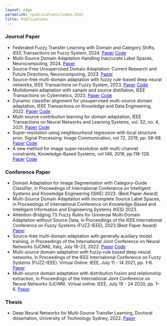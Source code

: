```yaml
---
layout: page
permalink: /publications/index.html
title: Publications
---
```


### Journal Paper


- Federated Fuzzy Transfer Learning with Domain and Category Shifts,
IEEE Transactions on Fuzzy System, 2024.
[<font color='blue'>Paper</font>](https://doi.org/10.1109/TFUZZ.2024.3459927)  [<font color='blue'>Code</font>](https://github.com/el3518/FdFTL)
- Multi-Source Domain Adaptation Handling Inaccurate Label Spaces,
Neurocomputing, 2024.
[<font color='blue'>Paper</font>](https://doi.org/10.1016/j.neucom.2024.127824)
- Source-Free Unsupervised Domain Adaptation: Current Research and Future Directions,
Neurocomputing, 2023.
[<font color='blue'>Paper</font>](https://doi.org/10.1016/j.neucom.2023.126921)
- Source-free multi-domain adaptation with fuzzy rule-based deep neural networks,
IEEE Transactions on Fuzzy System, 2023.
[<font color='blue'>Paper</font>](https://doi.org/10.1109/TFUZZ.2023.3276978)  [<font color='blue'>Code</font>](https://github.com/AAII-DeSI/transfer-learning-el3518/tree/main/TFS-2023-SFFDN)
- Multidomain adaptation with sample and source distillation,
IEEE Transactions on Cybernetics, 2023. 
[<font color='blue'>Paper</font>](https://doi.org/10.1109/TCYB.2023.3236008) [<font color='blue'>Code</font>](https://github.com/AAII-DeSI/transfer-learning-el3518/tree/main/TCYB-2023-SSD)
- Dynamic classifier alignment for unsupervised multi-source domain adaptation,
IEEE Transactions on Knowledge and Data Engineering, 2022.
[<font color='blue'>Paper</font>](https://doi.org/10.1109/TKDE.2022.3144423) [<font color='blue'>Code</font>](https://github.com/AAII-DeSI/transfer-learning-el3518/tree/main/TKDE-2022-DCA)
- Multi-source contribution learning for domain adaptation,
IEEE Transactions on Neural Networks and Learning Systems, vol. 32, no. 4, 2021.
[<font color='blue'>Paper</font>](https://doi.org/10.1109/TNNLS.2021.3069982) [<font color='blue'>Code</font>](https://github.com/AAII-DeSI/transfer-learning-el3518/tree/main/TNNLS-2021-MSCLDA)
- Super-resolution using neighbourhood regression with local structure prior,
Signal Processing: Image Communication, vol 72, 2019, pp: 58-68.
[<font color='blue'>Paper</font>](https://doi.org/10.1016/j.image.2018.12.006) [<font color='blue'>Code</font>](https://github.com/el3518/SR-LSP)
- A new method for image super-resolution with multi-channel constraints,
Knowledge-Based Systems, vol 146, 2018, pp:118-128.
[<font color='blue'>Paper</font>](https://doi.org/10.1016/j.knosys.2018.01.034) [<font color='blue'>Code</font>](https://github.com/el3518/MultiChannel)




### Conference Paper

- Domain Adaptation for Image Segmentation with Category-Guide Classifier,
in Proceedings of  International Conference on Intelligent Systems and Knowledge Engineering (ISKE) 2023. (Best Paper Award)
- Multi-Source Domain Adaptation with Incomplete Source Label Spaces,
in Proceedings of International Conference on Knowledge-Based and Intelligent Information and Engineering Systems (KES) 2023.
- Attention-Bridging TS Fuzzy Rules for Universal Multi-Domain Adaptation without Source Data,
in Proceedings of the IEEE International Conference on Fuzzy Systems (FUZZ-IEEE), 2023.(Best Paper Award)
[<font color='blue'>Paper</font>](https://doi.org/10.1109/FUZZ52849.2023.10309671)
- Source-free multi-domain adaptation with generally auxiliary model training,
in Proceedings of the International Joint Conference on Neural Networks (IJCNN), Italy, July 18-23, 2022. 
[<font color='blue'>Paper</font>](https://doi.org/10.1109/IJCNN55064.2022.9892718) [<font color='blue'>Code</font>](https://github.com/el3518/GAM)
- Multi-source domain adaptation with fuzzy-rule based deep neural networks,
in Proceedings of the IEEE International Conference on Fuzzy Systems (FUZZ-IEEE). Virtual Online: IEEE, July 11 - 14 2021, pp. 1–6. 
[<font color='blue'>Paper</font>](https://doi.org/10.1109/FUZZ45933.2021.9494586)
- Multi-source domain adaptation with distribution fusion and relationship extraction,
in Proceedings of the International Joint Conference on Neural Networks (IJCNN). Virtual online: IEEE, July 19 - 24 2020, pp. 1–6.
[<font color='blue'>Paper</font>](https://doi.org/10.1109/IJCNN48605.2020.9207556)

### Thesis
- Deep Neural Networks for Multi-Source Transfer Learning, Doctoral dissertation, University of Technology Sydney, 2022.
[<font color='blue'>Paper</font>](http://hdl.handle.net/10453/170509)
